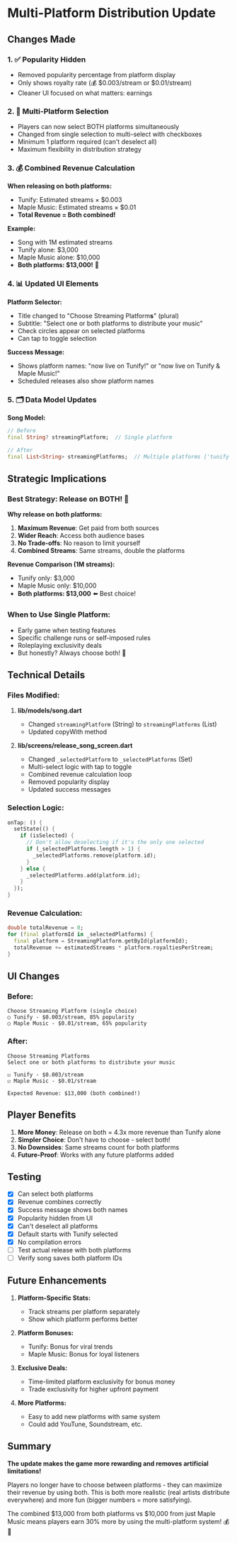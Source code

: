 # Multi-Platform Distribution Update

## Changes Made

### 1. ✅ **Popularity Hidden**
- Removed popularity percentage from platform display
- Only shows royalty rate (💰 $0.003/stream or $0.01/stream)
- Cleaner UI focused on what matters: earnings

### 2. 🎵 **Multi-Platform Selection**
- Players can now select BOTH platforms simultaneously
- Changed from single selection to multi-select with checkboxes
- Minimum 1 platform required (can't deselect all)
- Maximum flexibility in distribution strategy

### 3. 💰 **Combined Revenue Calculation**
**When releasing on both platforms:**
- Tunify: Estimated streams × $0.003
- Maple Music: Estimated streams × $0.01
- **Total Revenue = Both combined!**

**Example:**
- Song with 1M estimated streams
- Tunify alone: $3,000
- Maple Music alone: $10,000
- **Both platforms: $13,000!** 🎉

### 4. 📊 **Updated UI Elements**

**Platform Selector:**
- Title changed to "Choose Streaming Platform**s**" (plural)
- Subtitle: "Select one or both platforms to distribute your music"
- Check circles appear on selected platforms
- Can tap to toggle selection

**Success Message:**
- Shows platform names: "now live on Tunify!" or "now live on Tunify & Maple Music!"
- Scheduled releases also show platform names

### 5. 🗂️ **Data Model Updates**

**Song Model:**
```dart
// Before
final String? streamingPlatform;  // Single platform

// After  
final List<String> streamingPlatforms;  // Multiple platforms ['tunify', 'maple_music']
```

## Strategic Implications

### **Best Strategy: Release on BOTH!** 🚀

**Why release on both platforms:**
1. **Maximum Revenue**: Get paid from both sources
2. **Wider Reach**: Access both audience bases
3. **No Trade-offs**: No reason to limit yourself
4. **Combined Streams**: Same streams, double the platforms

**Revenue Comparison (1M streams):**
- Tunify only: $3,000
- Maple Music only: $10,000  
- **Both platforms: $13,000** ⬅️ Best choice!

### **When to Use Single Platform:**
- Early game when testing features
- Specific challenge runs or self-imposed rules
- Roleplaying exclusivity deals
- But honestly? Always choose both! 💪

## Technical Details

### Files Modified:
1. **lib/models/song.dart**
   - Changed `streamingPlatform` (String) to `streamingPlatforms` (List<String>)
   - Updated copyWith method

2. **lib/screens/release_song_screen.dart**
   - Changed `_selectedPlatform` to `_selectedPlatforms` (Set<String>)
   - Multi-select logic with tap to toggle
   - Combined revenue calculation loop
   - Removed popularity display
   - Updated success messages

### Selection Logic:
```dart
onTap: () {
  setState(() {
    if (isSelected) {
      // Don't allow deselecting if it's the only one selected
      if (_selectedPlatforms.length > 1) {
        _selectedPlatforms.remove(platform.id);
      }
    } else {
      _selectedPlatforms.add(platform.id);
    }
  });
}
```

### Revenue Calculation:
```dart
double totalRevenue = 0;
for (final platformId in _selectedPlatforms) {
  final platform = StreamingPlatform.getById(platformId);
  totalRevenue += estimatedStreams * platform.royaltiesPerStream;
}
```

## UI Changes

### Before:
```
Choose Streaming Platform (single choice)
○ Tunify - $0.003/stream, 85% popularity
○ Maple Music - $0.01/stream, 65% popularity
```

### After:
```
Choose Streaming Platforms
Select one or both platforms to distribute your music

☑ Tunify - $0.003/stream
☑ Maple Music - $0.01/stream

Expected Revenue: $13,000 (both combined!)
```

## Player Benefits

1. **More Money**: Release on both = 4.3x more revenue than Tunify alone
2. **Simpler Choice**: Don't have to choose - select both!
3. **No Downsides**: Same streams count for both platforms
4. **Future-Proof**: Works with any future platforms added

## Testing

- [x] Can select both platforms
- [x] Revenue combines correctly
- [x] Success message shows both names
- [x] Popularity hidden from UI
- [x] Can't deselect all platforms
- [x] Default starts with Tunify selected
- [x] No compilation errors
- [ ] Test actual release with both platforms
- [ ] Verify song saves both platform IDs

## Future Enhancements

1. **Platform-Specific Stats:**
   - Track streams per platform separately
   - Show which platform performs better

2. **Platform Bonuses:**
   - Tunify: Bonus for viral trends
   - Maple Music: Bonus for loyal listeners

3. **Exclusive Deals:**
   - Time-limited platform exclusivity for bonus money
   - Trade exclusivity for higher upfront payment

4. **More Platforms:**
   - Easy to add new platforms with same system
   - Could add YouTune, Soundstream, etc.

## Summary

**The update makes the game more rewarding and removes artificial limitations!**

Players no longer have to choose between platforms - they can maximize their revenue by using both. This is both more realistic (real artists distribute everywhere) and more fun (bigger numbers = more satisfying).

The combined $13,000 from both platforms vs $10,000 from just Maple Music means players earn 30% more by using the multi-platform system! 💰🎵
